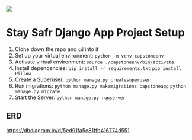 [![](http://img.youtube.com/vi/E5Rk434JSFE/0.jpg)](http://www.youtube.com/watch?v=E5Rk434JSFE "Stay Safr")

# Stay Safr Django App Project Setup

1. Clone down the repo and `cd` into it
1. Set up your virtual environment:
   `python -m venv capstoneenv`
1. Activate virtual environment:
   `source ./capstoneenv/bin/activate`
1. Install dependencies:
   `pip install -r requirements.txt`
   `pip install Pillow`
1. Create a Superuser:
   `python manage.py createsuperuser`
1. Run migrations:
   `python manage.py makemigrations capstoneapp`
   `python manage.py migrate`
1. Start the Server:
   `python manage.py runserver`

## ERD

https://dbdiagram.io/d/5ed91fa5e81ffb416774d551
